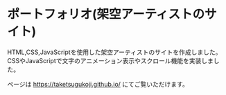 # ポートフォリオ(架空アーティストのサイト)
HTML,CSS,JavaScriptを使用した架空アーティストのサイトを作成しました。CSSやJavaScriptで文字のアニメーション表示やスクロール機能を実装しました。

ページは https://taketsugukoji.github.io/ にてご覧いただけます。
